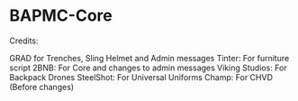 # BAPMC-Core

Credits:

GRAD for Trenches, Sling Helmet and Admin messages
Tinter: For furniture script
2BNB: For Core and changes to admin messages
Viking Studios: For Backpack Drones
SteelShot: For Universal Uniforms
Champ: For CHVD (Before changes)
